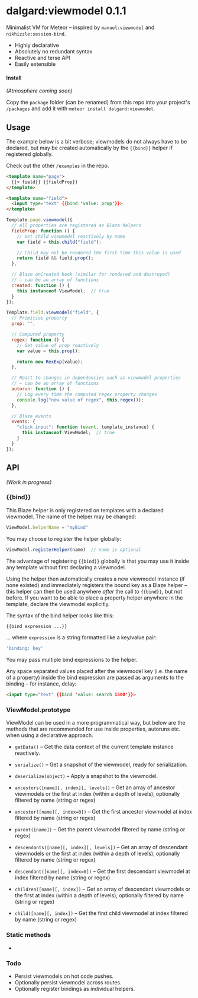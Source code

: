 dalgard:viewmodel 0.1.1
=======================

Minimalist VM for Meteor – inspired by `manuel:viewmodel` and `nikhizzle:session-bind`.

- Highly declarative
- Absolutely no redundant syntax
- Reactive and terse API
- Easily extensible


#### Install

*(Atmosphere coming soon)*

Copy the `package` folder (can be renamed) from this repo into your project's `/packages` and add it with `meteor install dalgard:viewmodel`.


## Usage

The example below is a bit verbose; viewmodels do not always have to be declared, but may be created automatically by the `{{bind}}` helper if registered globally.

Check out the other `/examples` in the repo.

```html
<template name="page">
  {{> field}} {{fieldProp}}
</template>

<template name="field">
  <input type="text" {{bind 'value: prop'}}>
</template>
```

```javascript
Template.page.viewmodel({
  // All properties are registered as Blaze helpers
  fieldProp: function () {
    // Get child viewmodel reactively by name
    var field = this.child("field");

    // Child may not be rendered the first time this value is used
    return field && field.prop();
  },

  // Blaze onCreated hook (similar for rendered and destroyed)
  // – can be an array of functions
  created: function () {
    this instanceof ViewModel;  // true
  }
});

Template.field.viewmodel("field", {
  // Primitive property
  prop: "",

  // Computed property
  regex: function () {
    // Get value of prop reactively
    var value = this.prop();

    return new RexExp(value);
  },

  // React to changes in dependencies such as viewmodel properties
  // – can be an array of functions
  autorun: function () {
    // Log every time the computed regex property changes
    console.log("new value of regex", this.regex());
  },

  // Blaze events
  events: {
    "click input": function (event, template_instance) {
      this instanceof ViewModel;  // true
    }
  }
});
```


## API

*(Work in progress)*

### {{bind}}

This Blaze helper is only registered on templates with a declared viewmodel. The name of the helper may be changed:

```javascript
ViewModel.helperName = "myBind"
```

You may choose to register the helper globally:

```javascript
ViewModel.registerHelper(name)  // name is optional
```

The advantage of registering `{{bind}}` globally is that you may use it inside any template without first declaring a viewmodel.

Using the helper then automatically creates a new viewmodel instance (if none existed) and immediately registers the bound key as a Blaze helper – this helper can then be used anywhere *after* the call to `{{bind}}`, but not before. If you want to be able to place a property helper anywhere in the template, declare the viewmodel explicitly.

The syntax of the bind helper looks like this:

```html
{{bind expression ...}}
```

... where `expression` is a string formatted like a key/value pair:

```javascript
'binding: key'
```

You may pass multiple bind expressions to the helper.

Any space separated values placed after the viewmodel key (i.e. the name of a property) inside the bind expression are passed as arguments to the binding – for instance, delay:

```html
<input type="text" {{bind 'value: search 1500'}}>
```

### ViewModel.prototype

ViewModel can be used in a more programmatical way, but below are the methods that are recommended for use inside properties, autoruns etc. when using a declarative approach.

- `getData()` – Get the data context of the current template instance reactively.
- `serialize()` – Get a snapshot of the viewmodel, ready for serialization.
- `deserialize(object)` – Apply a snapshot to the viewmodel.

- `ancestors([name][, index][, levels])` – Get an array of ancestor viewmodels or the first at index (within a depth of levels), optionally filtered by name (string or regex)
- `ancestor([name][, index=0])` – Get the first ancestor viewmodel at index filtered by name (string or regex)
- `parent([name])` – Get the parent viewmodel filtered by name (string or regex)

- `descendants([name][, index][, levels])` – Get an array of descendant viewmodels or the first at index (within a depth of levels), optionally filtered by name (string or regex)
- `descendant([name][, index=0])` – Get the first descendant viewmodel at index filtered by name (string or regex)
- `children([name][, index])` – Get an array of descendant viewmodels or the first at index (within a depth of levels), optionally filtered by name (string or regex)
- `child([name][, index])` – Get the first child viewmodel at index filtered by name (string or regex)


### Static methods

-


### Todo

- Persist viewmodels on hot code pushes.
- Optionally persist viewmodel across routes.
- Optionally register bindings as individual helpers.
